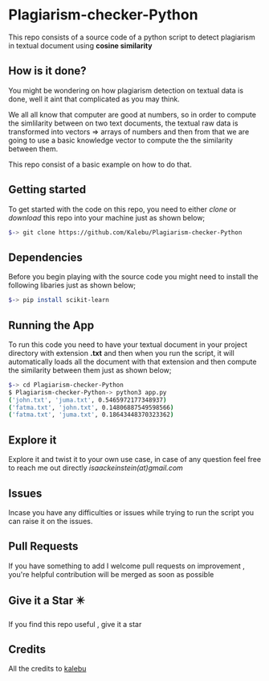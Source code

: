 # Plagiarism-checker-Python

This repo consists of a source code of a python script to detect plagiarism in textual document using **cosine similarity**

How is it done?
-----------------
You might be wondering on how plagiarism detection on textual data is done, well it aint that complicated as you may think.

We all all know that computer are good at numbers, so in order to compute the simlilarity between on two text documents, the textual  raw data is transformed into vectors => arrays of numbers and then from that we are going to use a basic knowledge vector to compute the the similarity between them.

This repo consist of a basic example on how to do that.


Getting started 
------------------
To get started with the code on this repo, you need to either *clone* or *download* this repo into your machine just as shown below;

```bash
$-> git clone https://github.com/Kalebu/Plagiarism-checker-Python
```

Dependencies 
--------------
Before you begin playing with the source code you might need to install the following libaries just as shown below;

```bash
$-> pip install scikit-learn
```

Running the App
----------------
To run this code you need to have your textual document in your project directory with extension **.txt** and then when you run the script, it will automatically loads all the document with that extension and then compute the similarity between them just as shown below;

```bash
$-> cd Plagiarism-checker-Python
$ Plagiarism-checker-Python-> python3 app.py
('john.txt', 'juma.txt', 0.5465972177348937)
('fatma.txt', 'john.txt', 0.14806887549598566)
('fatma.txt', 'juma.txt', 0.18643448370323362)
```

Explore it 
-----------
Explore it and twist it to your own use case, in case of any question feel free to reach me out directly *isaackeinstein(at)gmail.com*

Issues 
-----------

Incase you have any difficulties or issues while trying to run the script
you can raise it on the issues. 

Pull Requests
----------------

If you have something to add I welcome pull requests on improvement , you're helpful contribution will be merged as soon as possible 

Give it a Star ✴️
--------------------
If you find this repo useful , give it a star

Credits
-----------
All the credits to [kalebu](https://github.com/kalebu)
